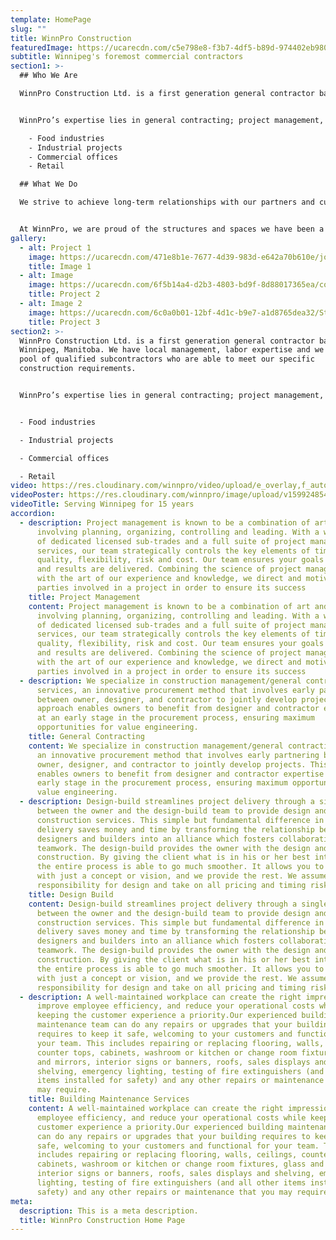 ```yaml
---
template: HomePage
slug: ""
title: WinnPro Construction
featuredImage: https://ucarecdn.com/c5e798e8-f3b7-4df5-b89d-974402eb980c/
subtitle: Winnipeg's foremost commercial contractors
section1: >-
  ## Who We Are

  WinnPro Construction Ltd. is a first generation general contractor based in Winnipeg, Manitoba. We have local management, labor expertise and we have a pool of qualified subcontractors who are able to meet our specific construction requirements.


  WinnPro’s expertise lies in general contracting; project management, and design build. We have completed projects in multiple sectors of the commercial world including:

    - Food industries
    - Industrial projects
    - Commercial offices
    - Retail

  ## What We Do

  We strive to achieve long-term relationships with our partners and customers. We recognize the value of experience, hard work, and standing by your word; listening to your needs to understand your specifications and create the space you want.


  At WinnPro, we are proud of the structures and spaces we have been a part of creating with our customers, and look forward to continuing to working together on projects that add value to our community and landscape while bring the results you deserve.
gallery:
  - alt: Project 1
    image: https://ucarecdn.com/471e8b1e-7677-4d39-983d-e642a70b610e/jollibeewinnipegwinnpro3.jpg
    title: Image 1
  - alt: Image
    image: https://ucarecdn.com/6f5b14a4-d2b3-4803-bd9f-8d88017365ea/completedprojects.jpg
    title: Project 2
  - alt: Image 2
    image: https://ucarecdn.com/6c0a0b01-12bf-4d1c-b9e7-a1d8765dea32/StadiumCenterDrome11024x576_sqkjdf.jpg
    title: Project 3
section2: >-
  WinnPro Construction Ltd. is a first generation general contractor based in
  Winnipeg, Manitoba. We have local management, labor expertise and we have a
  pool of qualified subcontractors who are able to meet our specific
  construction requirements.


  WinnPro’s expertise lies in general contracting; project management, and design build. We have completed projects in multiple sectors of the commercial world including:


  - Food industries

  - Industrial projects

  - Commercial offices

  - Retail
video: https://res.cloudinary.com/winnpro/video/upload/e_overlay,f_auto,o_100,q_auto/v1601655029/480-bg-vid_zxou94.mov
videoPoster: https://res.cloudinary.com/winnpro/image/upload/v1599248541/Project%20Posts/Berts%20Picks/20191027_072238_ozvgxp.jpg
videoTitle: Serving Winnipeg for 15 years
accordion:
  - description: Project management is known to be a combination of art and science;
      involving planning, organizing, controlling and leading. With a wide range
      of dedicated licensed sub-trades and a full suite of project management
      services, our team strategically controls the key elements of time,
      quality, flexibility, risk and cost. Our team ensures your goals are met
      and results are delivered. Combining the science of project management
      with the art of our experience and knowledge, we direct and motivate all
      parties involved in a project in order to ensure its success
    title: Project Management
    content: Project management is known to be a combination of art and science;
      involving planning, organizing, controlling and leading. With a wide range
      of dedicated licensed sub-trades and a full suite of project management
      services, our team strategically controls the key elements of time,
      quality, flexibility, risk and cost. Our team ensures your goals are met
      and results are delivered. Combining the science of project management
      with the art of our experience and knowledge, we direct and motivate all
      parties involved in a project in order to ensure its success
  - description: We specialize in construction management/general contracting
      services, an innovative procurement method that involves early partnering
      between owner, designer, and contractor to jointly develop projects. This
      approach enables owners to benefit from designer and contractor expertise
      at an early stage in the procurement process, ensuring maximum
      opportunities for value engineering.
    title: General Contracting
    content: We specialize in construction management/general contracting services,
      an innovative procurement method that involves early partnering between
      owner, designer, and contractor to jointly develop projects. This approach
      enables owners to benefit from designer and contractor expertise at an
      early stage in the procurement process, ensuring maximum opportunities for
      value engineering.
  - description: Design-build streamlines project delivery through a single contract
      between the owner and the design-build team to provide design and
      construction services. This simple but fundamental difference in project
      delivery saves money and time by transforming the relationship between
      designers and builders into an alliance which fosters collaboration and
      teamwork. The design-build provides the owner with the design and
      construction. By giving the client what is in his or her best interest,
      the entire process is able to go much smoother. It allows you to start
      with just a concept or vision, and we provide the rest. We assume
      responsibility for design and take on all pricing and timing risk.
    title: Design Build
    content: Design-build streamlines project delivery through a single contract
      between the owner and the design-build team to provide design and
      construction services. This simple but fundamental difference in project
      delivery saves money and time by transforming the relationship between
      designers and builders into an alliance which fosters collaboration and
      teamwork. The design-build provides the owner with the design and
      construction. By giving the client what is in his or her best interest,
      the entire process is able to go much smoother. It allows you to start
      with just a concept or vision, and we provide the rest. We assume
      responsibility for design and take on all pricing and timing risk.
  - description: A well-maintained workplace can create the right impression,
      improve employee efficiency, and reduce your operational costs while
      keeping the customer experience a priority.Our experienced building
      maintenance team can do any repairs or upgrades that your building
      requires to keep it safe, welcoming to your customers and functional for
      your team. This includes repairing or replacing flooring, walls, ceilings,
      counter tops, cabinets, washroom or kitchen or change room fixtures, glass
      and mirrors, interior signs or banners, roofs, sales displays and
      shelving, emergency lighting, testing of fire extinguishers (and all other
      items installed for safety) and any other repairs or maintenance that you
      may require.
    title: Building Maintenance Services
    content: A well-maintained workplace can create the right impression, improve
      employee efficiency, and reduce your operational costs while keeping the
      customer experience a priority.Our experienced building maintenance team
      can do any repairs or upgrades that your building requires to keep it
      safe, welcoming to your customers and functional for your team. This
      includes repairing or replacing flooring, walls, ceilings, counter tops,
      cabinets, washroom or kitchen or change room fixtures, glass and mirrors,
      interior signs or banners, roofs, sales displays and shelving, emergency
      lighting, testing of fire extinguishers (and all other items installed for
      safety) and any other repairs or maintenance that you may require.
meta:
  description: This is a meta description.
  title: WinnPro Construction Home Page
---
```

